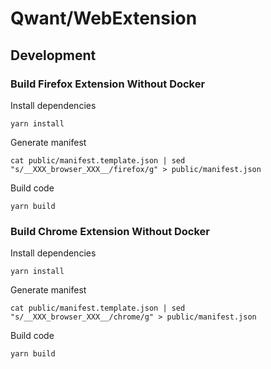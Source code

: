 # Qwant/WebExtension

## Development
### Build Firefox Extension Without Docker

Install dependencies

```
yarn install
```

Generate manifest

```
cat public/manifest.template.json | sed "s/__XXX_browser_XXX__/firefox/g" > public/manifest.json
```

Build code

```
yarn build
```

### Build Chrome Extension Without Docker

Install dependencies

```
yarn install
```

Generate manifest

```
cat public/manifest.template.json | sed "s/__XXX_browser_XXX__/chrome/g" > public/manifest.json
```

Build code

```
yarn build
```
